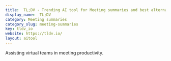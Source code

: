 ```yaml
---
title:  TL;DV - Trending AI tool for Meeting summaries and best alternatives
display_name:  TL;DV
category: Meeting summaries
category_slug: meeting-summaries
key: tldv_io
website: https://tldv.io/
layout: aitool
---
```


Assisting virtual teams in meeting productivity.
